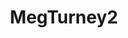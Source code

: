 ---
title: MegTurney2
crosslinks:
- Megturney
- WtSSTaDaMiT
- roosterteethstarlets
- funhaus
- opticalillusions
- EngorgedVeinyBreasts
- FrogButt
- JessicaNigri2
- NippleRipple
- ihavesex
- tanktopgirls
---